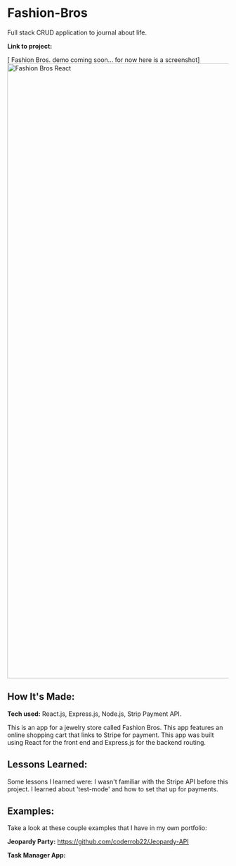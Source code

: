 # Fashion-Bros
Full stack CRUD application to journal about life. 

**Link to project:** 

[ Fashion Bros. demo coming soon... for now here is a screenshot]
<img width="1396" alt="Fashion Bros React" src="https://user-images.githubusercontent.com/105181695/210893589-59a68dfb-4650-47d5-aaae-188f5385389f.png">



## How It's Made:

**Tech used:** React.js, Express.js, Node.js, Strip Payment API.

This is an app for a jewelry store called Fashion Bros. This app features an online shopping cart that links to Stripe for payment. This app was built using React for the front end and Express.js for the backend routing. 

## Lessons Learned:

Some lessons I learned were: 
I wasn't familiar with the Stripe API before this project. I learned about 'test-mode' and how to set that up for payments. 

## Examples:
Take a look at these couple examples that I have in my own portfolio:

**Jeopardy Party:** https://github.com/coderrob22/Jeopardy-API

**Task Manager App:** 